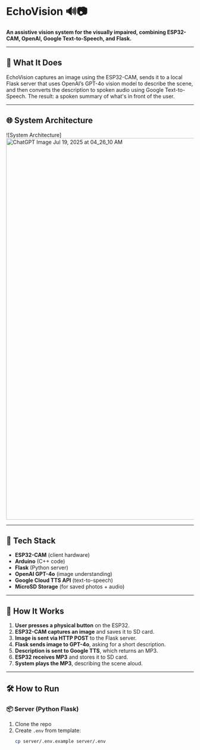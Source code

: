 # EchoVision 🔊📷
**An assistive vision system for the visually impaired, combining ESP32-CAM, OpenAI, Google Text-to-Speech, and Flask.**

---

## 🧠 What It Does
EchoVision captures an image using the ESP32-CAM, sends it to a local Flask server that uses OpenAI’s GPT-4o vision model to describe the scene, and then converts the description to spoken audio using Google Text-to-Speech. The result: a spoken summary of what's in front of the user.

---

## 🌐 System Architecture

![System Architecture] <img width="1024" height="1024" alt="ChatGPT Image Jul 19, 2025 at 04_26_10 AM" src="https://github.com/user-attachments/assets/b01a01d4-35f9-4e7e-8d16-938bbb66f0f5" />



---

## 🔧 Tech Stack

- **ESP32-CAM** (client hardware)
- **Arduino** (C++ code)
- **Flask** (Python server)
- **OpenAI GPT-4o** (image understanding)
- **Google Cloud TTS API** (text-to-speech)
- **MicroSD Storage** (for saved photos + audio)

---

## 🚀 How It Works

1. **User presses a physical button** on the ESP32.
2. **ESP32-CAM captures an image** and saves it to SD card.
3. **Image is sent via HTTP POST** to the Flask server.
4. **Flask sends image to GPT-4o**, asking for a short description.
5. **Description is sent to Google TTS**, which returns an MP3.
6. **ESP32 receives MP3** and stores it to SD card.
7. **System plays the MP3**, describing the scene aloud.

---

## 🛠️ How to Run

### 📦 Server (Python Flask)
1. Clone the repo
2. Create `.env` from template:
   ```bash
   cp server/.env.example server/.env

